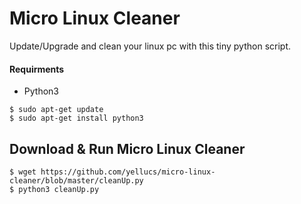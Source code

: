 # Micro Linux Cleaner
 Update/Upgrade and clean your linux pc with this tiny python script.
 
#### Requirments 
   * Python3
```
$ sudo apt-get update
$ sudo apt-get install python3
```

## Download & Run Micro Linux Cleaner
```
$ wget https://github.com/yellucs/micro-linux-cleaner/blob/master/cleanUp.py
$ python3 cleanUp.py 
```
